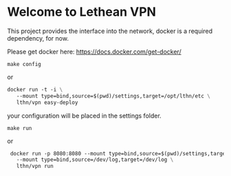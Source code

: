 # Welcome to Lethean VPN

This project provides the interface into the network, docker is a required dependency, for now.

Please get docker here: https://docs.docker.com/get-docker/

```
make config
```
or
```dockerfile
docker run -t -i \
   --mount type=bind,source=$(pwd)/settings,target=/opt/lthn/etc \
   lthn/vpn easy-deploy
```

your configuration will be placed in the settings folder.

```
make run
```
or
```dockerfile
 docker run -p 8080:8080 --mount type=bind,source=$(pwd)/settings,target=/opt/lthn/etc \
   --mount type=bind,source=/dev/log,target=/dev/log \
   lthn/vpn run
```